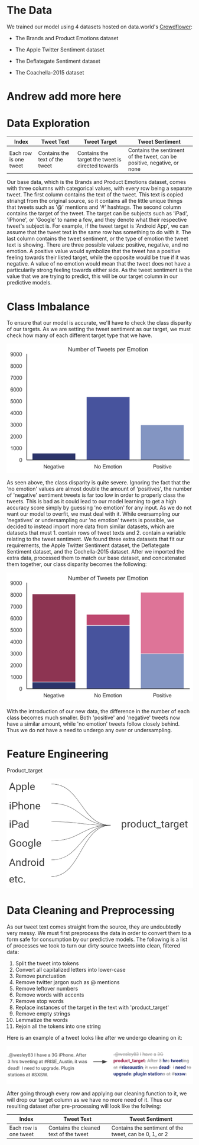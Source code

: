 # The Data

We trained our model using 4 datasets hosted on data.world's [Crowdflower](https://data.world/crowdflower): 

* The Brands and Product Emotions dataset 

* The Apple Twitter Sentiment dataset 

* The Deflategate Sentiment dataset

* The Coachella-2015 dataset

# Andrew add more here

# Data Exploration

| Index                 | Tweet Text                     | Tweet Target                                      | Tweet Sentiment                                                         |
| ----------------------|--------------------------------|---------------------------------------------------|-------------------------------------------------------------------------|
| Each row is one tweet | Contains the text of the tweet | Contains the target the tweet is directed towards | Contains the sentiment of the tweet, can be positive, negative, or none |

Our base data, which is the Brands and Product Emotions dataset, comes with three columns with categorical values, with every row being a separate tweet.  The first column contains the text of the tweet.  This text is copied striahgt from the original source, so it contains all the little unique things that tweets such as '@' mentions and '#' hashtags.  The second column contains the target of the tweet.  The target can be subjects such as 'iPad', 'iPhone', or 'Google' to name a few, and they denote what their respective tweet's subject is.  For example, if the tweet target is 'Android App', we can assume that the tweet text in the same row has something to do with it.  The last column contains the tweet sentiment, or the type of emotion the tweet text is showing.  There are three possible values: positive, negative, and no emotion.  A positive value would symbolize that the tweet has a positive feeling towards their listed target, while the opposite would be true if it was negative.  A value of no emotion would mean that the tweet does not have a particularily strong feeling towards either side.  As the tweet sentiment is the value that we are trying to predict, this will be our target column in our predictive models.

# Class Imbalance

To ensure that our model is accurate, we'll have to check the class disparity of our targets.  As we are setting the tweet sentiment as our target, we must check how many of each different target type that we have.

![Class Imbalance Before](/reports/figures/tweets_per_emotion_before.png)

As seen above, the class disparity is quite severe.  Ignoring the fact that the 'no emotion' values are almost double the amount of 'positives', the number of 'negative' sentiment tweets is far too low in order to properly class the tweets.  This is bad as it could lead to our model learning to get a high accuracy score simply by guessing 'no emotion' for any input.  As we do not want our model to overfit, we must deal with it.  While oversampling our 'negatives' or undersampling our 'no emotion' tweets is possible, we decided to instead import more data from similar datasets, which are datasets that must 1. contain rows of tweet texts and 2. contain a variable relating to the tweet sentiment.  We found three extra datasets that fit our requirements, the Apple Twitter Sentiment dataset, the Deflategate Sentiment dataset, and the Cochella-2015 dataset.  After we imported the extra data, processed them to match our base dataset, and concatenated them together, our class disparity becomes the following:

![Class Imbalance After](/reports/figures/tweets_per_emotion_after.png)

With the introduction of our new data, the difference in the number of each class becomes much smaller.  Both 'positive' and 'negative' tweets now have a similar amount, while 'no emotion' tweets follow closely behind.  Thus we do not have a need to undergo any over or undersampling.

# Feature Engineering

Product_target

![product_target_before_after](/reports/figures/product_target_before_after.png)


# Data Cleaning and Preprocessing

As our tweet text comes straight from the source, they are undoubtedly very messy.  We must first preprocess the data in order to convert them to a form safe for consumption by our predictive models.  The following is a list of processes we took to turn our dirty source tweets into clean, filtered data:

<ol>
<li>Split the tweet into tokens</li>
<li>Convert all capitalized letters into lower-case</li>
<li>Remove punctuation</li>
<li>Remove twitter jargon such as @ mentions</li>
<li>Remove leftover numbers</li>
<li>Remove words with accents</li>
<li>Remove stop words</li>
<li>Replace instances of the target in the text with 'product_target'</li>
<li>Remove empty strings</li>
<li>Lemmatize the words</li>
<li>Rejoin all the tokens into one string</li>
</ol>

Here is an example of a tweet looks like after we undergo cleaning on it:

![tweet_cleaning_before_after](/reports/figures/tweet_cleaning_before_after.png)

After going through every row and applying our cleaning function to it, we will drop our target column as we have no more need of it.  Thus our resulting dataset after pre-processing will look like the follwing:

| Index                 | Tweet Text                             | Tweet Sentiment                                        |
| ----------------------|----------------------------------------|--------------------------------------------------------|
| Each row is one tweet | Contains the cleaned text of the tweet | Contains the sentiment of the tweet, can be 0, 1, or 2 |

